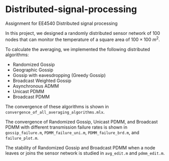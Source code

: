 # Distributed-signal-processing
Assignment for EE4540 Distributed signal processing <br />

In this project, we designed a randomly distributed sensor network of 100 nodes that can monitor the temperature of a square area of $100 \times 100 \ m^2$. <br />

To calculate the averaging, we implemented the following distributed algorithms: <br />
*  Randomized Gossip
*  Geographic Gossip
*  Gossip with eavesdropping (Greedy Gossip)
*  Broadcast Weighted Gossip
*  Asynchronous ADMM
*  Unicast PDMM
*  Broadcast PDMM

The convergence of these algorithms is shown in `convergence_of_all_averaging_algorithms.mlx`. 

The convergence of Randomized Gossip, Unicast PDMM, and Broadcast PDMM with different transmission failure rates is shown in `gossip_failure.m`, `PDMM_failure_uni.m`, `PDMM_failure_brd.m`, and `failure_plot.m`.

The stability of Randomized Gossip and Broadcast PDMM when a node leaves or joins the sensor network is studied in `avg_edit.m` and `pdmm_edit.m`.
